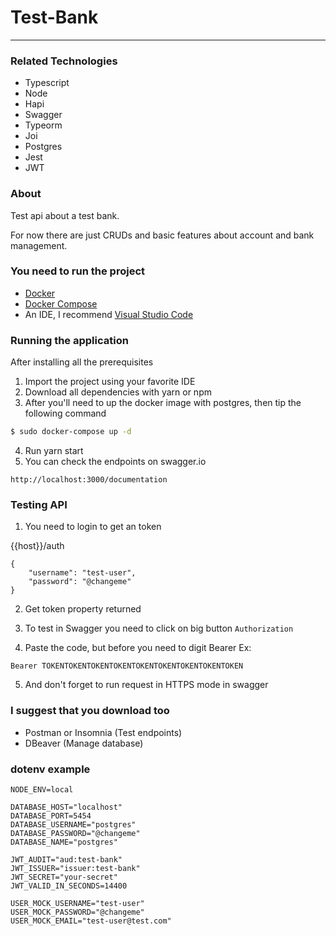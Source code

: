 # Test-Bank

---

### Related Technologies

- Typescript
- Node
- Hapi
- Swagger
- Typeorm
- Joi
- Postgres
- Jest
- JWT

### About

Test api about a test bank.

For now there are just CRUDs and basic features about account and bank management.

### You need to run the project

- [Docker](https://docs.docker.com/install/linux/docker-ce/ubuntu/)
- [Docker Compose](https://linuxize.com/post/how-to-install-and-use-docker-compose-on-ubuntu-18-04/)
- An IDE, I recommend [Visual Studio Code](https://code.visualstudio.com/)

### Running the application

After installing all the prerequisites

1. Import the project using your favorite IDE
2. Download all dependencies with yarn or npm
3. After you'll need to up the docker image with postgres, then tip the following command

```sh
$ sudo docker-compose up -d
```

4. Run yarn start
5. You can check the endpoints on swagger.io

```
http://localhost:3000/documentation
```

### Testing API

1. You need to login to get an token

{{host}}/auth

```
{
    "username": "test-user",
    "password": "@changeme"
}
```

2. Get token property returned

3. To test in Swagger you need to click on big button `Authorization`
4. Paste the code, but before you need to digit Bearer
   Ex:

`Bearer TOKENTOKENTOKENTOKENTOKENTOKENTOKENTOKENTOKEN`

5. And don't forget to run request in HTTPS mode in swagger

### I suggest that you download too

- Postman or Insomnia (Test endpoints)
- DBeaver (Manage database)

### dotenv example

```
NODE_ENV=local

DATABASE_HOST="localhost"
DATABASE_PORT=5454
DATABASE_USERNAME="postgres"
DATABASE_PASSWORD="@changeme"
DATABASE_NAME="postgres"

JWT_AUDIT="aud:test-bank"
JWT_ISSUER="issuer:test-bank"
JWT_SECRET="your-secret"
JWT_VALID_IN_SECONDS=14400

USER_MOCK_USERNAME="test-user"
USER_MOCK_PASSWORD="@changeme"
USER_MOCK_EMAIL="test-user@test.com"
```
